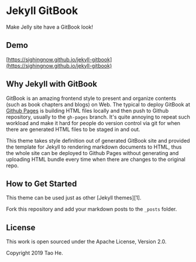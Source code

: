 # Jekyll GitBook

Make Jelly site have a GitBook look!

## Demo

[https://sighingnow.github.io/jekyll-gitbook](https://sighingnow.github.io/jekyll-gitbook)

## Why Jekyll with GitBook

GitBook is an amazing frontend style to present and organize contents (such as book chapters
and blogs) on Web. The typical to deploy GitBook at [Github Pages](https://pages.github.com/)
is building HTML files locally and then push to Github repository, usually to the `gh-pages`
branch. It's quite annoying to repeat such workload and make it hard for people do version
control via git for when there are generated HTML files to be staged in and out.

This theme takes style definition out of generated GitBook site and provided the template
for Jekyll to rendering markdown documents to HTML, thus the whole site can be deployed
to Github Pages without generating and uploading HTML bundle every time when there are
changes to the original repo.

## How to Get Started

This theme can be used just as other [Jekyll themes][1].

Fork this repository and add your markdown posts to the `_posts` folder.

## License

This work is open sourced under the Apache License, Version 2.0.

Copyright 2019 Tao He.

[2]: https://pages.github.com
[2]: https://pages.github.com/themes